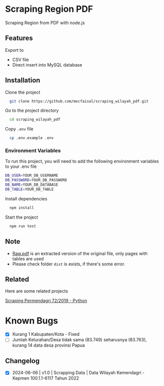 
# Scraping Region PDF

Scraping Region from PDF with node.js

## Features

Export to

- CSV file
- Direct insert into MySQL database

## Installation

Clone the project

```bash
  git clone https://github.com/mocfaisal/scraping_wilayah_pdf.git
```

Go to the project directory

```bash
  cd scraping_wilayah_pdf
```

Copy `.env` file

```bash
  cp .env.example .env
```

### Environment Variables

To run this project, you will need to add the following environment variables to your .env file

```bash
DB_USER=YOUR_DB_USERNAME
DB_PASSWORD=YOUR_DB_PASSWORD
DB_NAME=YOUR_DB_DATABASE
DB_TABLE=YOUR_DB_TABLE
```

Install dependencies

```bash
  npm install
```

Start the project

```bash
  npm run test
```

## Note

- [Raw.pdf](/src/raw.pdf) is an extracted version of the original file, only pages with tables are used
- Please check folder `dist` is exists, if there's some error.

## Related

Here are some related projects

[Scraping Permendagri 72/2019 - Python](https://github.com/kodewilayah/permendagri-72-2019)

# Known Bugs
- [x] Kurang 1 Kabupaten/Kota - Fixed
- [ ] Jumlah Kelurahan/Desa tidak sama (83.749) seharusnya (83.763), kurang 14 data desa provinsi Papua

## Changelog

- [x] 2024-06-06 | v1.0 | Scrapping Data | Data Wilayah Kemendagri - Kepmen 100.1.1-6117 Tahun 2022
